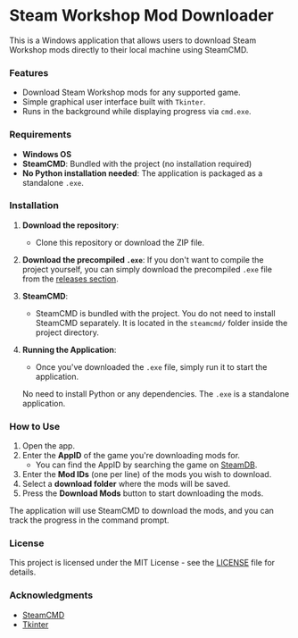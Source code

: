 # Steam Workshop Mod Downloader

This is a Windows application that allows users to download Steam Workshop mods directly to their local machine using SteamCMD.

### Features
- Download Steam Workshop mods for any supported game.
- Simple graphical user interface built with `Tkinter`.
- Runs in the background while displaying progress via `cmd.exe`.

### Requirements
- **Windows OS**
- **SteamCMD**: Bundled with the project (no installation required)
- **No Python installation needed**: The application is packaged as a standalone `.exe`.

### Installation

1. **Download the repository**:
    - Clone this repository or download the ZIP file.

2. **Download the precompiled `.exe`**:
    If you don't want to compile the project yourself, you can simply download the precompiled `.exe` file from the [releases section](https://github.com/yourusername/SteamModDownloader/releases).

3. **SteamCMD**:
    - SteamCMD is bundled with the project. You do not need to install SteamCMD separately. It is located in the `steamcmd/` folder inside the project directory.

4. **Running the Application**:
    - Once you've downloaded the `.exe` file, simply run it to start the application.

    No need to install Python or any dependencies. The `.exe` is a standalone application.

### How to Use

1. Open the app.
2. Enter the **AppID** of the game you're downloading mods for.
   - You can find the AppID by searching the game on [SteamDB](https://steamdb.info/).
3. Enter the **Mod IDs** (one per line) of the mods you wish to download.
4. Select a **download folder** where the mods will be saved.
5. Press the **Download Mods** button to start downloading the mods.

The application will use SteamCMD to download the mods, and you can track the progress in the command prompt.

### License
This project is licensed under the MIT License - see the [LICENSE](LICENSE) file for details.

### Acknowledgments
- [SteamCMD](https://developer.valvesoftware.com/wiki/SteamCMD)
- [Tkinter](https://wiki.python.org/moin/TkInter)

